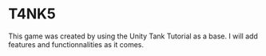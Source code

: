 # T4NK5

This game was created by using the Unity Tank Tutorial as a base. I will add features and functionnalities as it comes.